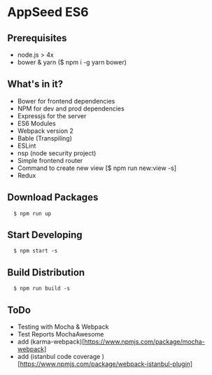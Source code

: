 # AppSeed ES6

## Prerequisites
- node.js > 4x
- bower & yarn ($ npm i -g yarn bower)


## What's in it?
- Bower for frontend dependencies
- NPM for dev and prod dependencies
- Expressjs for the server
- ES6 Modules
- Webpack version 2
- Bable (Transpiling)
- ESLint
- nsp (node security project)
- Simple frontend router
- Command to create new view [$ npm run new:view -s]
- Redux

## Download Packages
~~~
  $ npm run up
~~~


## Start Developing
~~~
  $ npm start -s
~~~


## Build Distribution
~~~
  $ npm run build -s
~~~



## ToDo
- Testing with Mocha & Webpack
- Test Reports MochaAwesome
- add (karma-webpack)[https://www.npmjs.com/package/mocha-webpack]
- add (istanbul code coverage )[https://www.npmjs.com/package/webpack-istanbul-plugin]